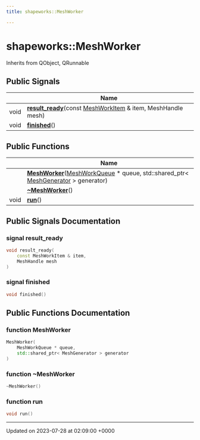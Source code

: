 ```yaml
---
title: shapeworks::MeshWorker

---
```


# shapeworks::MeshWorker





Inherits from QObject, QRunnable

## Public Signals

|                | Name           |
| -------------- | -------------- |
| void | **[result_ready](../Classes/classshapeworks_1_1MeshWorker.md#signal-result-ready)**(const [MeshWorkItem](../Classes/classshapeworks_1_1MeshWorkItem.md) & item, MeshHandle mesh) |
| void | **[finished](../Classes/classshapeworks_1_1MeshWorker.md#signal-finished)**() |

## Public Functions

|                | Name           |
| -------------- | -------------- |
| | **[MeshWorker](../Classes/classshapeworks_1_1MeshWorker.md#function-meshworker)**([MeshWorkQueue](../Classes/classshapeworks_1_1MeshWorkQueue.md) * queue, std::shared_ptr< [MeshGenerator](../Classes/classshapeworks_1_1MeshGenerator.md) > generator) |
| | **[~MeshWorker](../Classes/classshapeworks_1_1MeshWorker.md#function-~meshworker)**() |
| void | **[run](../Classes/classshapeworks_1_1MeshWorker.md#function-run)**() |

## Public Signals Documentation

### signal result_ready

```cpp
void result_ready(
    const MeshWorkItem & item,
    MeshHandle mesh
)
```


### signal finished

```cpp
void finished()
```


## Public Functions Documentation

### function MeshWorker

```cpp
MeshWorker(
    MeshWorkQueue * queue,
    std::shared_ptr< MeshGenerator > generator
)
```


### function ~MeshWorker

```cpp
~MeshWorker()
```


### function run

```cpp
void run()
```


-------------------------------

Updated on 2023-07-28 at 02:09:00 +0000